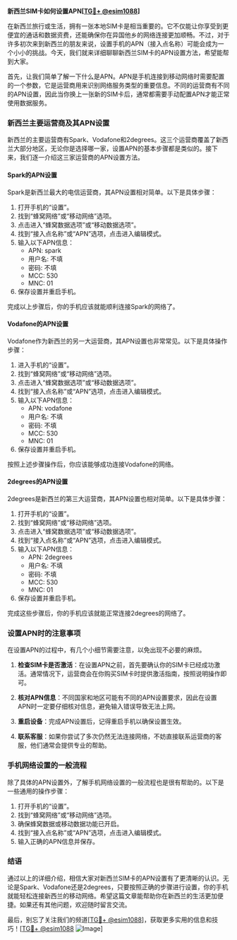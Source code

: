 **新西兰SIM卡如何设置APN[[TG💪+ @esim1088](https://t.me/s/esim1088)]**

在新西兰旅行或生活，拥有一张本地SIM卡是相当重要的。它不仅能让你享受到更便宜的通话和数据资费，还能确保你在异国他乡的网络连接更加顺畅。不过，对于许多初次来到新西兰的朋友来说，设置手机的APN（接入点名称）可能会成为一个小小的挑战。今天，我们就来详细聊聊新西兰SIM卡的APN设置方法，希望能帮到大家。

首先，让我们简单了解一下什么是APN。APN是手机连接到移动网络时需要配置的一个参数，它是运营商用来识别网络服务类型的重要信息。不同的运营商有不同的APN设置，因此当你换上一张新的SIM卡后，通常都需要手动配置APN才能正常使用数据服务。

### 新西兰主要运营商及其APN设置

新西兰的主要运营商有Spark、Vodafone和2degrees。这三个运营商覆盖了新西兰大部分地区，无论你是选择哪一家，设置APN的基本步骤都是类似的。接下来，我们逐一介绍这三家运营商的APN设置方法。

#### Spark的APN设置

Spark是新西兰最大的电信运营商，其APN设置相对简单。以下是具体步骤：

1. 打开手机的“设置”。
2. 找到“蜂窝网络”或“移动网络”选项。
3. 点击进入“蜂窝数据选项”或“移动数据选项”。
4. 找到“接入点名称”或“APN”选项，点击进入编辑模式。
5. 输入以下APN信息：
   - APN: spark
   - 用户名: 不填
   - 密码: 不填
   - MCC: 530
   - MNC: 01
6. 保存设置并重启手机。

完成以上步骤后，你的手机应该就能顺利连接Spark的网络了。

#### Vodafone的APN设置

Vodafone作为新西兰的另一大运营商，其APN设置也非常常见。以下是具体操作步骤：

1. 进入手机的“设置”。
2. 找到“蜂窝网络”或“移动网络”选项。
3. 点击进入“蜂窝数据选项”或“移动数据选项”。
4. 找到“接入点名称”或“APN”选项，点击进入编辑模式。
5. 输入以下APN信息：
   - APN: vodafone
   - 用户名: 不填
   - 密码: 不填
   - MCC: 530
   - MNC: 01
6. 保存设置并重启手机。

按照上述步骤操作后，你应该能够成功连接Vodafone的网络。

#### 2degrees的APN设置

2degrees是新西兰的第三大运营商，其APN设置也相对简单。以下是具体步骤：

1. 打开手机的“设置”。
2. 找到“蜂窝网络”或“移动网络”选项。
3. 点击进入“蜂窝数据选项”或“移动数据选项”。
4. 找到“接入点名称”或“APN”选项，点击进入编辑模式。
5. 输入以下APN信息：
   - APN: 2degrees
   - 用户名: 不填
   - 密码: 不填
   - MCC: 530
   - MNC: 01
6. 保存设置并重启手机。

完成这些步骤后，你的手机应该就能正常连接2degrees的网络了。

### 设置APN时的注意事项

在设置APN的过程中，有几个小细节需要注意，以免出现不必要的麻烦。

1. **检查SIM卡是否激活**：在设置APN之前，首先要确认你的SIM卡已经成功激活。通常情况下，运营商会在你购买SIM卡时提供激活指南，按照说明操作即可。

2. **核对APN信息**：不同国家和地区可能有不同的APN设置要求，因此在设置APN时一定要仔细核对信息，避免输入错误导致无法上网。

3. **重启设备**：完成APN设置后，记得重启手机以确保设置生效。

4. **联系客服**：如果你尝试了多次仍然无法连接网络，不妨直接联系运营商的客服，他们通常会提供专业的帮助。

### 手机网络设置的一般流程

除了具体的APN设置外，了解手机网络设置的一般流程也是很有帮助的。以下是一些通用的操作步骤：

1. 打开手机的“设置”。
2. 找到“蜂窝网络”或“移动网络”选项。
3. 确保蜂窝数据或移动数据功能已开启。
4. 找到“接入点名称”或“APN”选项，点击进入编辑模式。
5. 输入正确的APN信息并保存。

### 结语

通过以上的详细介绍，相信大家对新西兰SIM卡的APN设置有了更清晰的认识。无论是Spark、Vodafone还是2degrees，只要按照正确的步骤进行设置，你的手机就能轻松连接新西兰的移动网络。希望这篇文章能帮助你在新西兰的生活更加便捷。如果还有其他问题，欢迎随时留言交流。

最后，别忘了关注我们的频道[[TG💪+ @esim1088](https://t.me/s/esim1088)]，获取更多实用的信息和技巧！[[TG💪+ @esim1088](https://t.me/s/esim1088) ![Image](https://i.postimg.cc/4NQfJmqS/Snipaste-2025-05-13-00-14-12.png)]